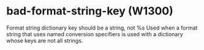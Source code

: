 # bad-format-string-key (W1300)

Format string dictionary key should be a string, not %s Used when a
format string that uses named conversion specifiers is used with a
dictionary whose keys are not all strings.
